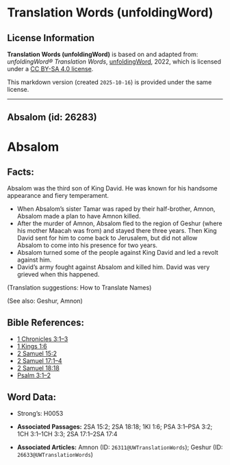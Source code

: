 # Translation Words (unfoldingWord)

## License Information

**Translation Words (unfoldingWord)** is based on and adapted from: _unfoldingWord® Translation Words_, [unfoldingWord](https://unfoldingword.org/utw), 2022, which is licensed under a [CC BY-SA 4.0 license](https://creativecommons.org/licenses/by-sa/4.0/legalcode.en).

This markdown version (created `2025-10-16`) is provided under the same license.



--------------------------------

## Absalom (id: 26283)

Absalom
=======

Facts:
------

Absalom was the third son of King David. He was known for his handsome appearance and fiery temperament.

* When Absalom’s sister Tamar was raped by their half\-brother, Amnon, Absalom made a plan to have Amnon killed.
* After the murder of Amnon, Absalom fled to the region of Geshur (where his mother Maacah was from) and stayed there three years. Then King David sent for him to come back to Jerusalem, but did not allow Absalom to come into his presence for two years.
* Absalom turned some of the people against King David and led a revolt against him.
* David’s army fought against Absalom and killed him. David was very grieved when this happened.

(Translation suggestions: How to Translate Names)

(See also: Geshur, Amnon)

Bible References:
-----------------

* [1 Chronicles 3:1–3](https://ref.ly/1Chr3:1-1Chr3:3)
* [1 Kings 1:6](https://ref.ly/1Kgs1:6)
* [2 Samuel 15:2](https://ref.ly/2Sam15:2)
* [2 Samuel 17:1–4](https://ref.ly/2Sam17:1-2Sam17:4)
* [2 Samuel 18:18](https://ref.ly/2Sam18:18)
* [Psalm 3:1–2](https://ref.ly/Ps3:1-Ps3:2)

Word Data:
----------

* Strong’s: H0053

* **Associated Passages:** 2SA 15:2; 2SA 18:18; 1KI 1:6; PSA 3:1–PSA 3:2; 1CH 3:1–1CH 3:3; 2SA 17:1–2SA 17:4
* **Associated Articles:** Amnon (ID: `26311@UWTranslationWords`); Geshur (ID: `26633@UWTranslationWords`)

